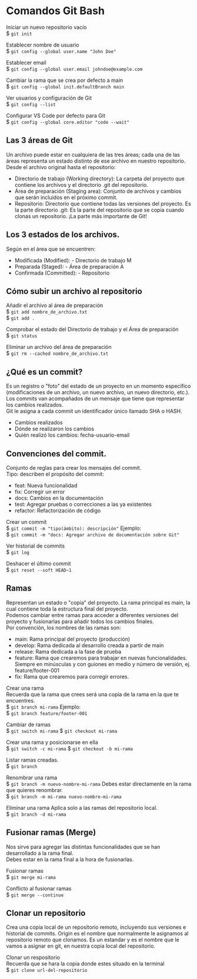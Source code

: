 # Comandos Git Bash

Iniciar un nuevo repositorio vacío  
$ ```git init```

Establecer nombre de usuario  
$ ```git config --global user.name "John Doe"```

Establecer email  
$ ```git config --global user.email johndoe@example.com```

Cambiar la rama que se crea por defecto a main  
$ ```git config --global init.defaultBranch main```

Ver usuarios y configuración de Git  
$ ```git config --list```

Configurar VS Code por defecto para Git  
$ ```git config --global core.editor "code --wait"```

## Las 3 áreas de Git  
Un archivo puede estar en cualquiera de las tres áreas; cada una de las áreas representa un estado distinto de ese archivo en nuestro repositorio.  
  Desde el archivo original hasta el repositorio:  
   - Directorio de trabajo (Working directory): La carpeta del proyecto que contiene los archivos y el directorio .git del repositorio.
   - Área de preparación (Staging area): Conjunto de archivos y cambios que serán incluidos en el próximo commit.
   - Repositorio: Directorio que contiene todas las versiones del proyecto. Es la parte
            directorio .git: Es la parte del repositorio que se copia cuando clonas un repositorio. ¡La parte más importante de Git!

## Los 3 estados de los archivos.
Según en el área que se encuentren:

   - Modificada (Modified): - Directorio de trabajo M
   - Preparada (Staged): - Área de preparación A
   - Confirmada (Committed): - Repositorio

## Cómo subir un archivo al repositorio

Añadir el archivo al área de preparación  
$ ```git add nombre_de_archivo.txt```  
$ ```git add .```

Comprobar el estado del Directorio de trabajo y el Área de preparación  
$ ```git status```

Eliminar un archivo del área de preparación  
$ ```git rm --cached nombre_de_archivo.txt```

## ¿Qué es un commit?  
Es un registro o "foto" del estado de un proyecto en un momento específico (modificaciones de un archivo, un nuevo archivo, un nuevo directorio, etc.).  
Los commits van acompañados de un mensaje que tiene que representar los cambios realizados.  
Git le asigna a cada commit un identificador único llamado SHA o HASH.  
   - Cambios realizados
   - Dónde se realizaron los cambios
   - Quién realizó los cambios: fecha-usuario-email

## Convenciones del commit.  
Conjunto de reglas para crear los mensajes del commit.  
  Tipo: describen el propósito del commit:  
-   feat: Nueva funcionalidad
-   fix: Corregir un error
-   docs: Cambios en la documentación
-   test: Agregar pruebas o correcciones a las ya existentes
-   refactor: Refactorización de código

Crear un commit  
$ ```git commit -m "tipo(ámbito): descripción"```
Ejemplo:  
$ ```git commit -m "docs: Agregar archivo de documentación sobre Git"```

Ver historial de commits  
$ ```git log```

Deshacer el último commit  
$ ```git reset --soft HEAD~1```

## Ramas
Representan un estado o "copia" del proyecto. La rama principal es main, la cual contiene toda la estructura final del proyecto.  
Podemos cambiar entre ramas para acceder a diferentes versiones del proyecto y fusionarlas para añadir todos los cambios finales.  
  Por convención, los nombres de las ramas son:  
   - main: Rama principal del proyecto (producción)
   - develop: Rama dedicada al desarrollo creada a partir de main
   - release: Rama dedicada a la fase de prueba
   - feature: Rama que crearemos para trabajar en nuevas funcionalidades. Siempre en minúsculas y con guiones en medio y número de versión, ej. feature/footer-001
   - fix: Rama que crearemos para corregir errores.

Crear una rama  
Recuerda que la rama que crees será una copia de la rama en la que te encuentres.  
$ ```git branch mi-rama```
Ejemplo:  
$ ```git branch feature/footer-001```

Cambiar de ramas  
$ ```git switch mi-rama```
$ ```git checkout mi-rama```

Crear una rama y posicionarse en ella  
$ ```git switch -c mi-rama```
$ ```git checkout -b mi-rama```

Listar ramas creadas.  
$ ```git branch```

Renombrar una rama  
$ ```git branch -m nuevo-nombre-mi-rama```
Debes estar directamente en la rama que quieres renombrar.  
$ ```git branch -m mi-rama nuevo-nombre-mi-rama```

Eliminar una rama 
Aplica solo a las ramas del repositorio local.  
$ ```git branch -d mi-rama```


## Fusionar ramas (Merge)
Nos sirve para agregar las distintas funcionalidades que se han desarrollado a la rama final.  
Debes estar en la rama final a la hora de fusionarlas.  

Fusionar ramas  
$ ```git merge mi-rama```

Conflicto al fusionar ramas  
$ ```git merge --continue```

## Clonar un repositorio
Crea una copia local de un repositorio remoto, incluyendo sus versiones e historial de commits.
Origin es el nombre que normalmente le asignamos al repositorio remoto que clonamos. Es un estandar y es el nombre que le vamos a asignar en git, en nuestra copia local del repositorio.

Clonar un respositorio  
Recuerda que se hara la copia donde estes situado en la terminal  
$ ```git clone url-del-repositorio```
